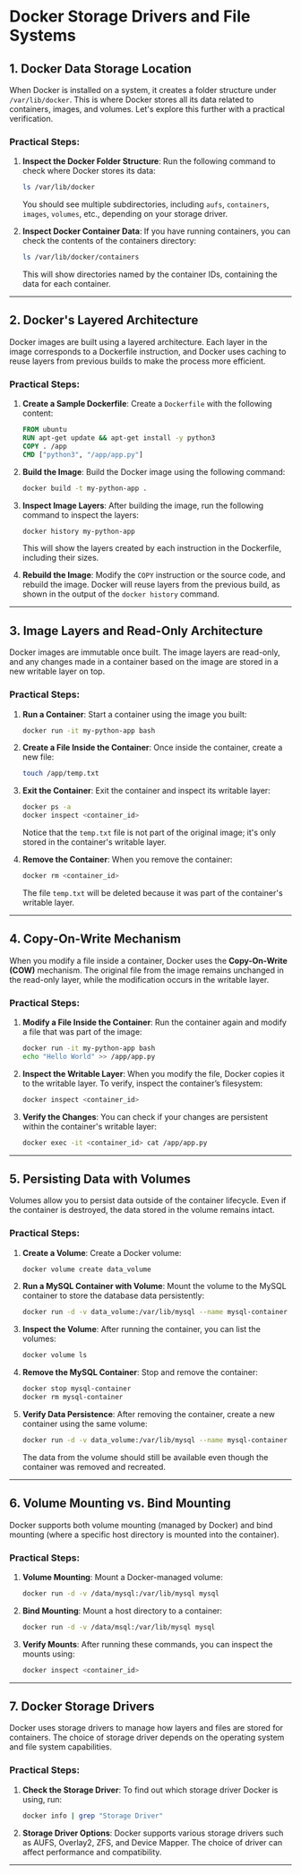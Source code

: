# Docker Storage Drivers and File Systems

## 1. Docker Data Storage Location

When Docker is installed on a system, it creates a folder structure under `/var/lib/docker`. This is where Docker stores all its data related to containers, images, and volumes. Let's explore this further with a practical verification.

### Practical Steps:
1. **Inspect the Docker Folder Structure**: 
   Run the following command to check where Docker stores its data:
   ```bash
   ls /var/lib/docker
   ```

   You should see multiple subdirectories, including `aufs`, `containers`, `images`, `volumes`, etc., depending on your storage driver.

2. **Inspect Docker Container Data**: 
   If you have running containers, you can check the contents of the containers directory:
   ```bash
   ls /var/lib/docker/containers
   ```
   This will show directories named by the container IDs, containing the data for each container.

---

## 2. Docker's Layered Architecture

Docker images are built using a layered architecture. Each layer in the image corresponds to a Dockerfile instruction, and Docker uses caching to reuse layers from previous builds to make the process more efficient.

### Practical Steps:
1. **Create a Sample Dockerfile**:
   Create a `Dockerfile` with the following content:
   ```Dockerfile
   FROM ubuntu
   RUN apt-get update && apt-get install -y python3
   COPY . /app
   CMD ["python3", "/app/app.py"]
   ```

2. **Build the Image**:
   Build the Docker image using the following command:
   ```bash
   docker build -t my-python-app .
   ```

3. **Inspect Image Layers**:
   After building the image, run the following command to inspect the layers:
   ```bash
   docker history my-python-app
   ```
   This will show the layers created by each instruction in the Dockerfile, including their sizes.

4. **Rebuild the Image**:
   Modify the `COPY` instruction or the source code, and rebuild the image. Docker will reuse layers from the previous build, as shown in the output of the `docker history` command.

---

## 3. Image Layers and Read-Only Architecture

Docker images are immutable once built. The image layers are read-only, and any changes made in a container based on the image are stored in a new writable layer on top.

### Practical Steps:
1. **Run a Container**:
   Start a container using the image you built:
   ```bash
   docker run -it my-python-app bash
   ```

2. **Create a File Inside the Container**:
   Once inside the container, create a new file:
   ```bash
   touch /app/temp.txt
   ```

3. **Exit the Container**:
   Exit the container and inspect its writable layer:
   ```bash
   docker ps -a
   docker inspect <container_id>
   ```

   Notice that the `temp.txt` file is not part of the original image; it's only stored in the container's writable layer.

4. **Remove the Container**:
   When you remove the container:
   ```bash
   docker rm <container_id>
   ```
   The file `temp.txt` will be deleted because it was part of the container's writable layer.

---

## 4. Copy-On-Write Mechanism

When you modify a file inside a container, Docker uses the **Copy-On-Write (COW)** mechanism. The original file from the image remains unchanged in the read-only layer, while the modification occurs in the writable layer.

### Practical Steps:
1. **Modify a File Inside the Container**:
   Run the container again and modify a file that was part of the image:
   ```bash
   docker run -it my-python-app bash
   echo "Hello World" >> /app/app.py
   ```

2. **Inspect the Writable Layer**:
   When you modify the file, Docker copies it to the writable layer. To verify, inspect the container’s filesystem:
   ```bash
   docker inspect <container_id>
   ```

3. **Verify the Changes**:
   You can check if your changes are persistent within the container's writable layer:
   ```bash
   docker exec -it <container_id> cat /app/app.py
   ```

---

## 5. Persisting Data with Volumes

Volumes allow you to persist data outside of the container lifecycle. Even if the container is destroyed, the data stored in the volume remains intact.

### Practical Steps:
1. **Create a Volume**:
   Create a Docker volume:
   ```bash
   docker volume create data_volume
   ```

2. **Run a MySQL Container with Volume**:
   Mount the volume to the MySQL container to store the database data persistently:
   ```bash
   docker run -d -v data_volume:/var/lib/mysql --name mysql-container mysql
   ```

3. **Inspect the Volume**:
   After running the container, you can list the volumes:
   ```bash
   docker volume ls
   ```

4. **Remove the MySQL Container**:
   Stop and remove the container:
   ```bash
   docker stop mysql-container
   docker rm mysql-container
   ```

5. **Verify Data Persistence**:
   After removing the container, create a new container using the same volume:
   ```bash
   docker run -d -v data_volume:/var/lib/mysql --name mysql-container mysql
   ```

   The data from the volume should still be available even though the container was removed and recreated.

---

## 6. Volume Mounting vs. Bind Mounting

Docker supports both volume mounting (managed by Docker) and bind mounting (where a specific host directory is mounted into the container).

### Practical Steps:
1. **Volume Mounting**:
   Mount a Docker-managed volume:
   ```bash
   docker run -d -v /data/mysql:/var/lib/mysql mysql
   ```

2. **Bind Mounting**:
   Mount a host directory to a container:
   ```bash
   docker run -d -v /data/msql:/var/lib/mysql mysql
   ```

3. **Verify Mounts**:
   After running these commands, you can inspect the mounts using:
   ```bash
   docker inspect <container_id>
   ```

---

## 7. Docker Storage Drivers

Docker uses storage drivers to manage how layers and files are stored for containers. The choice of storage driver depends on the operating system and file system capabilities.

### Practical Steps:
1. **Check the Storage Driver**:
   To find out which storage driver Docker is using, run:
   ```bash
   docker info | grep "Storage Driver"
   ```

2. **Storage Driver Options**:
   Docker supports various storage drivers such as AUFS, Overlay2, ZFS, and Device Mapper. The choice of driver can affect performance and compatibility.

---
